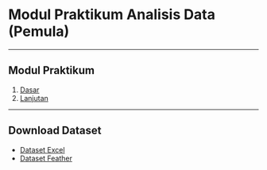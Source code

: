 # Modul Praktikum Analisis Data (Pemula)

---

## Modul Praktikum

1. [Dasar](./READ-BASIC.md)
2. [Lanjutan](./READ-MAIN.md)

---

## Download Dataset

- [Dataset Excel](./data/dataset.xlsx)
- [Dataset Feather](./data/dataset.feather)
